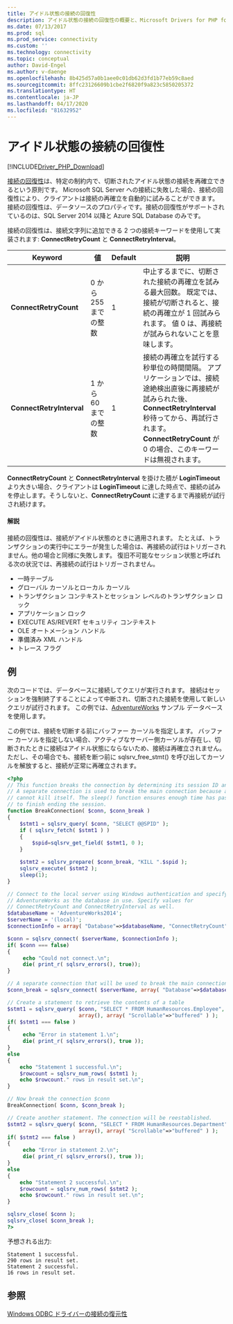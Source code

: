 ```yaml
---
title: アイドル状態の接続の回復性
description: アイドル状態の接続の回復性の概要と、Microsoft Drivers for PHP for SQL Server 内でのその動作について説明します。
ms.date: 07/13/2017
ms.prod: sql
ms.prod_service: connectivity
ms.custom: ''
ms.technology: connectivity
ms.topic: conceptual
author: David-Engel
ms.author: v-daenge
ms.openlocfilehash: 8b425d57a0b1aee0c01db62d3fd1b77eb59c8aed
ms.sourcegitcommit: 8ffc23126609b1cbe2f6820f9a823c5850205372
ms.translationtype: HT
ms.contentlocale: ja-JP
ms.lasthandoff: 04/17/2020
ms.locfileid: "81632952"
---
```

# <a name="idle-connection-resiliency"></a>アイドル状態の接続の回復性
[!INCLUDE[Driver_PHP_Download](../../includes/driver_php_download.md)]

[接続の回復性](../odbc/windows/connection-resiliency-in-the-windows-odbc-driver.md)は、特定の制約内で、切断されたアイドル状態の接続を再確立できるという原則です。 Microsoft SQL Server への接続に失敗した場合、接続の回復性により、クライアントは接続の再確立を自動的に試みることができます。 接続の回復性は、データソースのプロパティです。接続の回復性がサポートされているのは、SQL Server 2014 以降と Azure SQL Database のみです。

接続の回復性は、接続文字列に追加できる 2 つの接続キーワードを使用して実装されます: **ConnectRetryCount** と **ConnectRetryInterval**。

|Keyword|値|Default|説明|
|-|-|-|-|
|**ConnectRetryCount**| 0 から 255 までの整数|1|中止するまでに、切断された接続の再確立を試みる最大回数。 既定では、接続が切断されると、接続の再確立が 1 回試みられます。 値 0 は、再接続が試みられないことを意味します。|
|**ConnectRetryInterval**| 1 から 60 までの整数|1| 接続の再確立を試行する秒単位の時間間隔。 アプリケーションでは、接続途絶検出直後に再接続が試みられた後、**ConnectRetryInterval** 秒待ってから、再試行されます。 **ConnectRetryCount** が 0 の場合、このキーワードは無視されます。

**ConnectRetryCount** と **ConnectRetryInterval** を掛けた積が **LoginTimeout** より大きい場合、クライアントは **LoginTimeout** に達した時点で、接続の試みを停止します。そうしないと、**ConnectRetryCount** に達するまで再接続が試行され続けます。

#### <a name="remarks"></a>解説

接続の回復性は、接続がアイドル状態のときに適用されます。 たとえば、トランザクションの実行中にエラーが発生した場合は、再接続の試行はトリガーされません。他の場合と同様に失敗します。 復旧不可能なセッション状態と呼ばれる次の状況では、再接続の試行はトリガーされません。

* 一時テーブル
* グローバル カーソルとローカル カーソル
* トランザクション コンテキストとセッション レベルのトランザクション ロック
* アプリケーション ロック
* EXECUTE AS/REVERT セキュリティ コンテキスト
* OLE オートメーション ハンドル
* 準備済み XML ハンドル
* トレース フラグ

## <a name="example"></a>例

次のコードでは、データベースに接続してクエリが実行されます。 接続はセッションを強制終了することによって中断され、切断された接続を使用して新しいクエリが試行されます。 この例では、[AdventureWorks](https://msdn.microsoft.com/library/ms124501%28v=sql.100%29.aspx) サンプル データベースを使用します。

この例では、接続を切断する前にバッファー カーソルを指定します。 バッファー カーソルを指定しない場合、アクティブなサーバー側カーソルが存在し、切断されたときに接続はアイドル状態にならないため、接続は再確立されません。 ただし、その場合でも、接続を断つ前に sqlsrv_free_stmt() を呼び出してカーソルを解放すると、接続が正常に再確立されます。

```php
<?php
// This function breaks the connection by determining its session ID and killing it.
// A separate connection is used to break the main connection because a session
// cannot kill itself. The sleep() function ensures enough time has passed for KILL
// to finish ending the session.
function BreakConnection( $conn, $conn_break )
{
    $stmt1 = sqlsrv_query( $conn, "SELECT @@SPID" );
    if ( sqlsrv_fetch( $stmt1 ) )
    {
        $spid=sqlsrv_get_field( $stmt1, 0 );
    }

    $stmt2 = sqlsrv_prepare( $conn_break, "KILL ".$spid );
    sqlsrv_execute( $stmt2 );
    sleep(1);
}

// Connect to the local server using Windows authentication and specify
// AdventureWorks as the database in use. Specify values for
// ConnectRetryCount and ConnectRetryInterval as well.
$databaseName = 'AdventureWorks2014';
$serverName = '(local)';
$connectionInfo = array( "Database"=>$databaseName, "ConnectRetryCount"=>10, "ConnectRetryInterval"=>10 );

$conn = sqlsrv_connect( $serverName, $connectionInfo );
if( $conn === false)  
{  
     echo "Could not connect.\n";  
     die( print_r( sqlsrv_errors(), true));  
}

// A separate connection that will be used to break the main connection $conn
$conn_break = sqlsrv_connect( $serverName, array( "Database"=>$databaseName) );

// Create a statement to retrieve the contents of a table
$stmt1 = sqlsrv_query( $conn, "SELECT * FROM HumanResources.Employee",
                       array(), array( "Scrollable"=>"buffered" ) );
if( $stmt1 === false )
{
     echo "Error in statement 1.\n";
     die( print_r( sqlsrv_errors(), true ));
}
else
{
    echo "Statement 1 successful.\n";
    $rowcount = sqlsrv_num_rows( $stmt1 );
    echo $rowcount." rows in result set.\n";
}

// Now break the connection $conn
BreakConnection( $conn, $conn_break );

// Create another statement. The connection will be reestablished.
$stmt2 = sqlsrv_query( $conn, "SELECT * FROM HumanResources.Department",
                       array(), array( "Scrollable"=>"buffered" ) );
if( $stmt2 === false )
{
     echo "Error in statement 2.\n";
     die( print_r( sqlsrv_errors(), true ));
}
else
{
    echo "Statement 2 successful.\n";
    $rowcount = sqlsrv_num_rows( $stmt2 );
    echo $rowcount." rows in result set.\n";
}

sqlsrv_close( $conn );
sqlsrv_close( $conn_break );
?>
```
予想される出力:
```
Statement 1 successful.
290 rows in result set.
Statement 2 successful.
16 rows in result set.
```

## <a name="see-also"></a>参照
[Windows ODBC ドライバーの接続の復元性](../odbc/windows/connection-resiliency-in-the-windows-odbc-driver.md)

